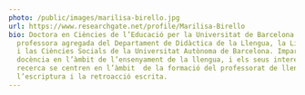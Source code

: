 ```yaml
---
photo: /public/images/marilisa-birello.jpg
url: https://www.researchgate.net/profile/Marilisa-Birello
bio: Doctora en Ciències de l’Educació per la Universitat de Barcelona i
  professora agregada del Departament de Didàctica de la Llengua, la Literatura
  i las Ciències Socials de la Universitat Autònoma de Barcelona. Imparteix
  docència en l’àmbit de l’ensenyament de la llengua, i els seus interessos de
  recerca se centren en l’àmbit  de la formació del professorat de llengües,
  l’escriptura i la retroacció escrita.
---
```

